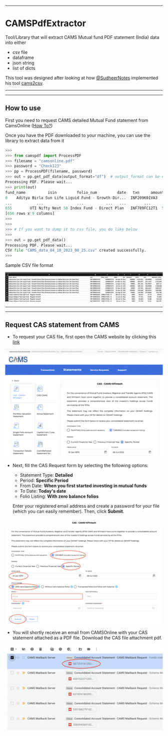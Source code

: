 ------------------
# CAMSPdfExtractor

Tool/Library that will extract CAMS Mutual fund PDF statement (India) data into either
- csv file
- dataframe
- json string
- list of dicts


This tool was designed after looking at how [@SudheerNotes](https://github.com/SudheerNotes) implemented his tool [cams2csv](https://github.com/SudheerNotes/cams2csv).

------------------
------------------
## How to use
First you need to request CAMS detailed Mutual Fund statement from CamsOnline ([How To?](#request-cas-statement-from-cams))

Once you have the PDF downloaded to your machine, you can use the library to extract data from it

```python
>>> 
>>> from camspdf import ProcessPDF
>>> filename = "camsonline.pdf"
>>> password = "Check123"
>>> pp = ProcessPDF(filename, password)
>>> out = pp.get_pdf_data(output_format="df")  # output_format can be either "dicts", "csv", "json", "df"
Processing PDF. Please wait...
>>> print(out)
fund_name          isin         folio_num         date   txn     amount     units       nav balance_units
0    Aditya Birla Sun Life Liquid Fund - Growth-Dir...  INF209K01VA3        1039837274  26-Apr-2020   Buy  360000.00  1122.052  320.8408       1122.052
...           ...               ...          ...   ...        ...       ...       ...            ...
655        UTI Nifty Next 50 Index Fund - Direct Plan   INF789FC12T1  599321413667 / 0  26-Jun-2023   Buy   99995.00  6358.740   15.7256      86737.464
[656 rows x 9 columns]
>>> 
>>> 
>>> # If you want to dump it to csv file, you do like below
>>> 
>>> out = pp.get_pdf_data()
Processing PDF. Please wait...
CSV file "CAMS_data_04_10_2023_00_25.csv" created successfully.
>>> 
```

Sample CSV file format

!['samplecsv.png'](/img/samplecsv.png)

------------------

------------------
## Request CAS statement from CAMS
- To request your CAS file, first open the CAMS website by clicking this [link](https://www.camsonline.com/Investors/Statements/Consolidated-Account-Statement)
  
!['CAS1.1.png'](/img/CAS1.1.png)

- Next, fill the CAS Request form by selecting the following options:
    - Statement Type: **Detailed**
    - Period: **Specific Period**
    - From Date: **When you first started investing in mutual funds**
    - To Date: **Today's date**
    - Folio Listing: **With zero balance folios**
    
  Enter your registered email address and create a password for your file (which you can easily remember).
  Then, click **Submit**.

!['CAS2.1.png'](/img/CAS2.1.png)

- You will shortly receive an email from CAMSOnline with your CAS statement attached as a PDF file. Download the CAS file attachment pdf.
  
!['CAS3.1.png'](/img/CAS3.1.png)

